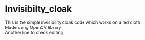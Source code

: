 # Invisibilty_cloak
This is the simple invisibility cloak code which works on a red cloth <br>
Made using OpenCV library <br>
Another line to check editing 